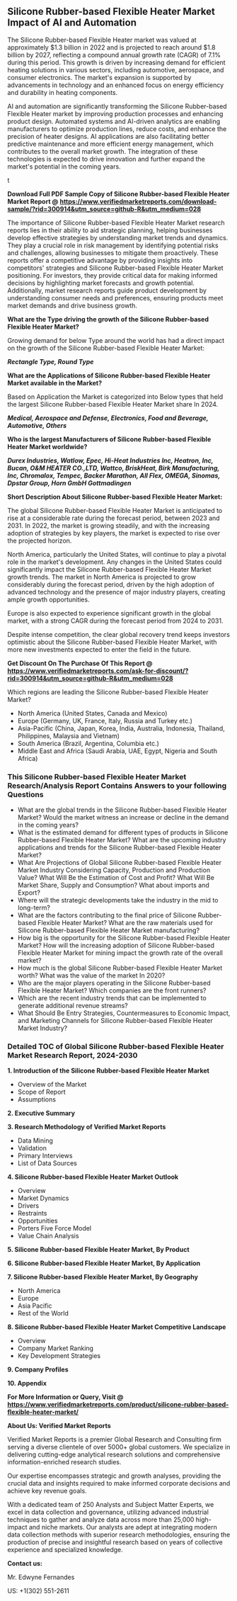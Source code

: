 <h2>Silicone Rubber-based Flexible Heater Market Impact of AI and Automation</h2><p>The Silicone Rubber-based Flexible Heater market was valued at approximately $1.3 billion in 2022 and is projected to reach around $1.8 billion by 2027, reflecting a compound annual growth rate (CAGR) of 7.1% during this period. This growth is driven by increasing demand for efficient heating solutions in various sectors, including automotive, aerospace, and consumer electronics. The market's expansion is supported by advancements in technology and an enhanced focus on energy efficiency and durability in heating components.</p><p>AI and automation are significantly transforming the Silicone Rubber-based Flexible Heater market by improving production processes and enhancing product design. Automated systems and AI-driven analytics are enabling manufacturers to optimize production lines, reduce costs, and enhance the precision of heater designs. AI applications are also facilitating better predictive maintenance and more efficient energy management, which contributes to the overall market growth. The integration of these technologies is expected to drive innovation and further expand the market's potential in the coming years.</p>t</p><p id="" class=""><strong>Download Full PDF Sample Copy of Silicone Rubber-based Flexible Heater Market Report @ <a href="https://www.verifiedmarketreports.com/download-sample/?rid=300914&utm_source=github-R&utm_medium=028" target="_blank">https://www.verifiedmarketreports.com/download-sample/?rid=300914&utm_source=github-R&utm_medium=028</a></strong></p><p>The importance of&nbsp;Silicone Rubber-based Flexible Heater Market research reports lies in their ability to aid strategic planning, helping businesses develop effective strategies by understanding market trends and dynamics. They play a crucial role in risk management by identifying potential risks and challenges, allowing businesses to mitigate them proactively. These reports offer a competitive advantage by providing insights into competitors' strategies and Silicone Rubber-based Flexible Heater Market positioning. For investors, they provide critical data for making informed decisions by highlighting market forecasts and growth potential. Additionally, market research reports guide product development by understanding consumer needs and preferences, ensuring products meet market demands and drive business growth.</p><p><strong>What are the&nbsp;Type driving the growth of the Silicone Rubber-based Flexible Heater Market?</strong></p><p id="" class="">Growing demand for below Type around the world has had a direct impact on the growth of the Silicone Rubber-based Flexible Heater Market:</p><em><strong>Rectangle Type, Round Type</strong></em></p><strong>What are the&nbsp;Applications&nbsp;of Silicone Rubber-based Flexible Heater Market available in the Market?</strong></p><p id="" class="">Based on Application the Market is categorized into Below types that held the largest Silicone Rubber-based Flexible Heater Market share In 2024.</p><em><strong>Medical, Aerospace and Defense, Electronics, Food and Beverage, Automotive, Others</strong></em></p><strong>Who is the largest Manufacturers of Silicone Rubber-based Flexible Heater Market worldwide?</strong></p><p><em><strong>Durex Industries, Watlow, Epec, Hi-Heat Industries Inc, Heatron, Inc, Bucan, O&M HEATER CO.,LTD, Wattco, BriskHeat, Birk Manufacturing, Inc, Chromalox, Tempec, Backer Marathon, All Flex, OMEGA, Sinomas, Dpstar Group, Horn GmbH Gottmadingen</strong></em></p><p id="" class=""><strong>Short Description About Silicone Rubber-based Flexible Heater Market:</strong></p><p>The global Silicone Rubber-based Flexible Heater Market is anticipated to rise at a considerable rate during the forecast period, between 2023 and 2031. In 2022, the market is growing steadily, and with the increasing adoption of strategies by key players, the market is expected to rise over the projected horizon.</p><p>North America, particularly the United States, will continue to play a pivotal role in the market's development. Any changes in the United States could significantly impact the Silicone Rubber-based Flexible Heater Market growth trends. The market in North America is projected to grow considerably during the forecast period, driven by the high adoption of advanced technology and the presence of major industry players, creating ample growth opportunities.</p><p>Europe is also expected to experience significant growth in the global market, with a strong CAGR during the forecast period from 2024 to 2031.</p><p>Despite intense competition, the clear global recovery trend keeps investors optimistic about the Silicone Rubber-based Flexible Heater Market, with more new investments expected to enter the field in the future.</p><p id="" class=""><strong>Get Discount On The Purchase Of This Report @ <a href="https://www.verifiedmarketreports.com/ask-for-discount/?rid=300914&utm_source=github-R&utm_medium=028" target="_blank">https://www.verifiedmarketreports.com/ask-for-discount/?rid=300914&utm_source=github-R&utm_medium=028</a></strong></p>Which regions are leading the Silicone Rubber-based Flexible Heater Market?</p><ul><li>North America (United States, Canada and Mexico)</li><li>Europe (Germany, UK, France, Italy, Russia and Turkey etc.)</li><li>Asia-Pacific (China, Japan, Korea, India, Australia, Indonesia, Thailand, Philippines, Malaysia and Vietnam)</li><li>South America (Brazil, Argentina, Columbia etc.)</li><li>Middle East and Africa (Saudi Arabia, UAE, Egypt, Nigeria and South Africa)</li></ul><h3 id="" class="">This Silicone Rubber-based Flexible Heater Market Research/Analysis Report Contains Answers to your following Questions</h3><ul><li>What are the global trends in the Silicone Rubber-based Flexible Heater Market? Would the market witness an increase or decline in the demand in the coming years?</li><li>What is the estimated demand for different types of products in Silicone Rubber-based Flexible Heater Market? What are the upcoming industry applications and trends for the Silicone Rubber-based Flexible Heater Market?</li><li>What Are Projections of Global Silicone Rubber-based Flexible Heater Market Industry Considering Capacity, Production and Production Value? What Will Be the Estimation of Cost and Profit? What Will Be Market Share, Supply and Consumption? What about imports and Export?</li><li>Where will the strategic developments take the industry in the mid to long-term?</li><li>What are the factors contributing to the final price of Silicone Rubber-based Flexible Heater Market? What are the raw materials used for Silicone Rubber-based Flexible Heater Market manufacturing?</li><li>How big is the opportunity for the Silicone Rubber-based Flexible Heater Market? How will the increasing adoption of Silicone Rubber-based Flexible Heater Market for mining impact the growth rate of the overall market?</li><li>How much is the global Silicone Rubber-based Flexible Heater Market worth? What was the value of the market In 2020?</li><li>Who are the major players operating in the Silicone Rubber-based Flexible Heater Market? Which companies are the front runners?</li><li>Which are the recent industry trends that can be implemented to generate additional revenue streams?</li><li>What Should Be Entry Strategies, Countermeasures to Economic Impact, and Marketing Channels for Silicone Rubber-based Flexible Heater Market Industry?</li></ul><h3 id="" class="">Detailed TOC of Global Silicone Rubber-based Flexible Heater Market Research Report, 2024-2030</h3><p id="" class=""><strong>1. Introduction of the Silicone Rubber-based Flexible Heater Market</strong></p><ul><li>Overview of the Market</li><li>Scope of Report</li><li>Assumptions</li></ul><p id="" class=""><strong>2. Executive Summary</strong></p><p id="" class=""><strong>3. Research Methodology of Verified Market Reports</strong></p><ul><li>Data Mining</li><li>Validation</li><li>Primary Interviews</li><li>List of Data Sources</li></ul><p id="" class=""><strong>4. Silicone Rubber-based Flexible Heater Market Outlook</strong></p><ul><li>Overview</li><li>Market Dynamics</li><li>Drivers</li><li>Restraints</li><li>Opportunities</li><li>Porters Five Force Model</li><li>Value Chain Analysis</li></ul><p id="" class=""><strong>5. Silicone Rubber-based Flexible Heater Market, By Product</strong></p><p id="" class=""><strong>6. Silicone Rubber-based Flexible Heater Market, By Application</strong></p><p id="" class=""><strong>7. Silicone Rubber-based Flexible Heater Market, By Geography</strong></p><ul><li>North America</li><li>Europe</li><li>Asia Pacific</li><li>Rest of the World</li></ul><p id="" class=""><strong>8. Silicone Rubber-based Flexible Heater Market Competitive Landscape</strong></p><ul><li>Overview</li><li>Company Market Ranking</li><li>Key Development Strategies</li></ul><p id="" class=""><strong>9. Company Profiles</strong></p><p id="" class=""><strong>10. Appendix</strong></p><p id="" class=""><strong>For More Information or Query, Visit @ <a href="https://www.verifiedmarketreports.com/product/silicone-rubber-based-flexible-heater-market/" target="_blank">https://www.verifiedmarketreports.com/product/silicone-rubber-based-flexible-heater-market/</a></strong></p><p id="" class=""><strong>About Us: Verified Market Reports</strong></p><p id="" class="">Verified Market Reports is a premier Global Research and Consulting firm serving a diverse clientele of over 5000+ global customers. We specialize in delivering cutting-edge analytical research solutions and comprehensive information-enriched research studies.</p><p id="" class="">Our expertise encompasses strategic and growth analyses, providing the crucial data and insights required to make informed corporate decisions and achieve key revenue goals.</p><p id="" class="">With a dedicated team of 250 Analysts and Subject Matter Experts, we excel in data collection and governance, utilizing advanced industrial techniques to gather and analyze data across more than 25,000 high-impact and niche markets. Our analysts are adept at integrating modern data collection methods with superior research methodologies, ensuring the production of precise and insightful research based on years of collective experience and specialized knowledge.</p><p id="" class=""><strong>Contact us:</strong></p><p id="" class="">Mr. Edwyne Fernandes</p><p id="" class="">US: +1(302) 551-2611</p>